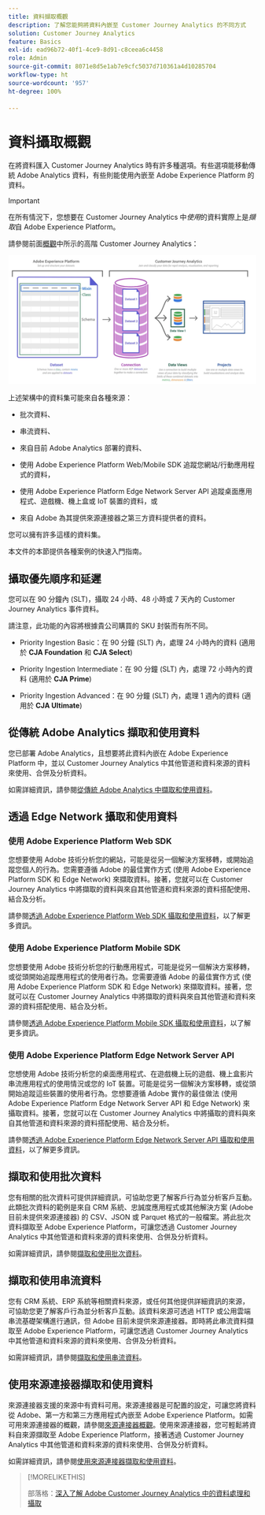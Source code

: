 ```yaml
---
title: 資料擷取概觀
description: 了解您能夠將資料內嵌至 Customer Journey Analytics 的不同方式
solution: Customer Journey Analytics
feature: Basics
exl-id: ead96b72-40f1-4ce9-8d91-c8ceea6c4458
role: Admin
source-git-commit: 8071e8d5e1ab7e9cfc5037d710361a4d10285704
workflow-type: ht
source-wordcount: '957'
ht-degree: 100%

---
```


# 資料攝取概觀

在將資料匯入 Customer Journey Analytics 時有許多種選項。有些選項能移動傳統 Adobe Analytics 資料，有些則能使用內嵌至 Adobe Experience Platform 的資料。

>[!IMPORTANT]
>
>在所有情況下，您想要在 Customer Journey Analytics 中&#x200B;_使用_&#x200B;的資料實際上是&#x200B;_擷取_&#x200B;自 Adobe Experience Platform。

請參閱前面[概觀](https://experienceleague.adobe.com/docs/analytics-platform/using/cja-overview/cja-overview.html?lang=zh-Hant)中所示的高階 Customer Journey Analytics：

![本節將敘述 Customer Journey Analytics 架構](./assets/cja-architecture.png)

上述架構中的資料集可能來自各種來源：

- 批次資料、

- 串流資料、

- 來自目前 Adobe Analytics 部署的資料、

- 使用 Adobe Experience Platform Web/Mobile SDK 追蹤您網站/行動應用程式的資料，

- 使用 Adobe Experience Platform Edge Network Server API 追蹤桌面應用程式、遊戲機、機上盒或 IoT 裝置的資料，或

- 來自 Adobe 為其提供來源連接器之第三方資料提供者的資料。

您可以擁有許多這樣的資料集。

本文件的本節提供各種案例的快速入門指南。

## 攝取優先順序和延遲

您可以在 90 分鐘內 (SLT)，攝取 24 小時、48 小時或 7 天內的 Customer Journey Analytics 事件資料。

請注意，此功能的內容將根據貴公司購買的 SKU 封裝而有所不同。

- Priority Ingestion Basic：在 90 分鐘 (SLT) 內，處理 24 小時內的資料 (適用於 **CJA Foundation** 和 **CJA Select**)

- Priority Ingestion Intermediate：在 90 分鐘 (SLT) 內，處理 72 小時內的資料 (適用於 **CJA Prime**)

- Priority Ingestion Advanced：在 90 分鐘 (SLT) 內，處理 1 週內的資料 (適用於 **CJA Ultimate**)

## 從傳統 Adobe Analytics 擷取和使用資料

您已部署 Adobe Analytics，且想要將此資料內嵌在 Adobe Experience Platform 中，並以 Customer Journey Analytics 中其他管道和資料來源的資料來使用、合併及分析資料。

如需詳細資訊，請參閱[從傳統 Adobe Analytics 中擷取和使用資料](./analytics.md)。


## 透過 Edge Network 攝取和使用資料

### 使用 Adobe Experience Platform Web SDK

您想要使用 Adobe 技術分析您的網站，可能是從另一個解決方案移轉，或開始追蹤您個人的行為。您需要遵循 Adobe 的最佳實作方式 (使用 Adobe Experience Platform SDK 和 Edge Network) 來擷取資料。接著，您就可以在 Customer Journey Analytics 中將擷取的資料與來自其他管道和資料來源的資料搭配使用、結合及分析。

請參閱[透過 Adobe Experience Platform Web SDK 攝取和使用資料](./aepwebsdk.md)，以了解更多資訊。

### 使用 Adobe Experience Platform Mobile SDK

您想要使用 Adobe 技術分析您的行動應用程式，可能是從另一個解決方案移轉，或從頭開始追蹤應用程式的使用者行為。您需要遵循 Adobe 的最佳實作方式 (使用 Adobe Experience Platform SDK 和 Edge Network) 來擷取資料。接著，您就可以在 Customer Journey Analytics 中將擷取的資料與來自其他管道和資料來源的資料搭配使用、結合及分析。

請參閱[透過 Adobe Experience Platform Mobile SDK 攝取和使用資料](./aepmobilesdk.md)，以了解更多資訊。

### 使用 Adobe Experience Platform Edge Network Server API

您想使用 Adobe 技術分析您的桌面應用程式、在遊戲機上玩的遊戲、機上盒影片串流應用程式的使用情況或您的 IoT 裝置。可能是從另一個解決方案移轉，或從頭開始追蹤這些裝置的使用者行為。您想要遵循 Adobe 實作的最佳做法 (使用 Adobe Experience Platform Edge Network Server API 和 Edge Network) 來攝取資料。接著，您就可以在 Customer Journey Analytics 中將攝取的資料與來自其他管道和資料來源的資料搭配使用、結合及分析。

請參閱[透過 Adobe Experience Platform Edge Network Server API 攝取和使用資料](./serverapi.md)，以了解更多資訊。

## 擷取和使用批次資料

您有相關的批次資料可提供詳細資訊，可協助您更了解客戶行為並分析客戶互動。此類批次資料的範例是來自 CRM 系統、忠誠度應用程式或其他解決方案 (Adobe 目前未提供來源連接器) 的 CSV、JSON 或 Parquet 格式的一般檔案。將此批次資料擷取至 Adobe Experience Platform，可讓您透過 Customer Journey Analytics 中其他管道和資料來源的資料來使用、合併及分析資料。

如需詳細資訊，請參閱[擷取和使用批次資料](./batch.md)。

## 擷取和使用串流資料

您有 CRM 系統、ERP 系統等相關資料來源，或任何其他提供詳細資訊的來源，可協助您更了解客戶行為並分析客戶互動。該資料來源可透過 HTTP 或公用雲端串流基礎架構進行通訊，但 Adobe 目前未提供來源連接器。即時將此串流資料擷取至 Adobe Experience Platform，可讓您透過 Customer Journey Analytics 中其他管道和資料來源的資料來使用、合併及分析資料。

如需詳細資訊，請參閱[擷取和使用串流資料](./streaming.md)。

## 使用來源連接器擷取和使用資料

來源連接器支援的來源中有資料可用。來源連接器是可配置的設定，可讓您將資料從 Adobe、第一方和第三方應用程式內嵌至 Adobe Experience Platform。如需可用來源連接器的概觀，請參閱[來源連接器概觀](https://experienceleague.adobe.com/docs/experience-platform/sources/home.html?lang=zh-Hant)。使用來源連接器，您可輕鬆將資料自來源擷取至 Adobe Experience Platform，接著透過 Customer Journey Analytics 中其他管道和資料來源的資料來使用、合併及分析資料。

如需詳細資訊，請參閱[使用來源連接器擷取和使用資料](./sources.md)。

>[!MORELIKETHIS]
>
>部落格：[深入了解 Adobe Customer Journey Analytics 中的資料處理和攝取](https://experienceleaguecommunities.adobe.com/t5/adobe-analytics-blogs/a-closer-look-at-data-processing-amp-ingestion-in-adobe-customer/ba-p/665091)

